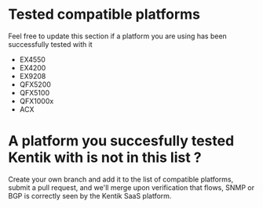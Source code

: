 # Tested compatible platforms
Feel free to update this section if a platform you are using has been successfully tested with it
* EX4550
* EX4200
* EX9208
* QFX5200
* QFX5100
* QFX1000x
* ACX
# A platform you succesfully tested Kentik with is not in this list ?
Create your own branch and add it to the list of compatible platforms, submit a pull request, and we'll merge upon verification that flows, SNMP or BGP is correctly seen by the Kentik SaaS platform.
